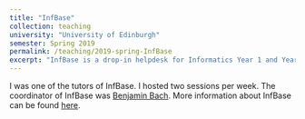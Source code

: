 ```yaml
---
title: "InfBase"
collection: teaching
university: "University of Edinburgh"
semester: Spring 2019
permalink: /teaching/2019-spring-InfBase
excerpt: "InfBase is a drop-in helpdesk for Informatics Year 1 and Year 2 students to get additional tutoring and support with their courses."
---
```


I was one of the tutors of InfBase. I hosted two sessions per week.
The coordinator of InfBase was [Benjamin Bach](https://sites.google.com/view/benjbach/home). 
More information about InfBase can be found [here](https://informaticsstudentsupport.wordpress.com/).
